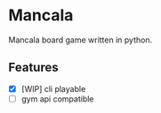# Mancala

Mancala board game written in python.

## Features

- [x] [WIP] cli playable
- [ ] gym api compatible
